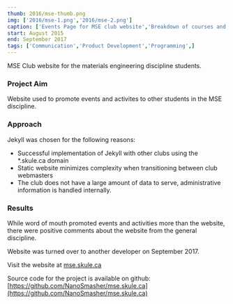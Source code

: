 ```yaml
---
thumb: 2016/mse-thumb.png
img: ['2016/mse-1.png','2016/mse-2.png']
caption: ['Events Page for MSE club website','Breakdown of courses and how it relates to materials science as a whole']
start: August 2015
end: September 2017
tags: ['Communication','Product Development','Programming',]
---
```


MSE Club website for the materials engineering discipline students.

<!-- more -->

### Project Aim

Website used to promote events and activites to other students in the MSE discipline.

### Approach

Jekyll was chosen for the following reasons:

* Successful implementation of Jekyll with other clubs using the \*.skule.ca domain
* Static website minimizes complexity when transitioning between club webmasters
* The club does not have a large amount of data to serve, administrative information is handled internally.

### Results

While word of mouth promoted events and activities more than the website, there were positive comments about the website from the general discipline.

Website was turned over to another developer on September 2017.

Visit the website at [mse.skule.ca](https://mse.skule.ca)

Source code for the project is available on github: [https://github.com/NanoSmasher/mse.skule.ca](https://github.com/NanoSmasher/mse.skule.ca)